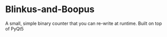 # Blinkus-and-Boopus
A small, simple binary counter that you can re-write at runtime. Built on top of PyQt5
